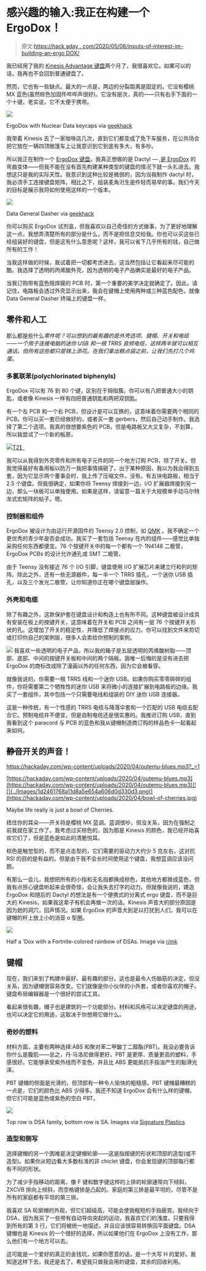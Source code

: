 # 感兴趣的输入:我正在构建一个 ErgoDox！

> 原文:[https://hack aday . com/2020/05/06/inputs-of-interest-im-building-an-ergo DOX/](https://hackaday.com/2020/05/06/inputs-of-interest-im-building-an-ergodox/)

我已经用了我的 [Kinesis Advantage 键盘](https://hackaday.com/2020/03/03/inputs-of-interest-my-first-aggressively-ergonomic-keyboard/)两个月了，我很喜欢它。如果可以的话，我再也不会回到普通键盘了。

然而，它也有一些缺点。最大的一点是，两边的分裂距离是固定的。它没有樱桃 MX 蓝色(虽然棕色加固件哔哔声很好)。它没有层次，真的——只有右手下面的一个十键。老实说，它不太便于携带。

[![](../Images/abe8406d1af11d2592513a2d9bc65ad1.png)](https://hackaday.com/wp-content/uploads/2020/04/nuclear-ergodox.png)

ErgoDox with Nuclear Data keycaps via [geekhack](https://geekhack.org/index.php?topic=42772.300)

我带着 Kinesis 去了一家咖啡店几次，直到它们都变成了免下车服务，在公共场合把它放在一辆四顶敞篷车上让我意识到它到底有多大，有多吵。

所以我正在制作一个 [ErgoDox 键盘](https://www.ergodox.io/)。我真正想做的是 Dactyl — [,是 ErgoDox](https://github.com/adereth/dactyl-keyboard) 的弯曲变体——但我不能在没有首先构建某种类型的键盘的情况下就一头扎进去。我想这只是我的实际天性。我意识到这种比较是微弱的，因为当我制作 dactyl 时，我必须手工连接键盘矩阵。相比之下，组装麦角洐生是件轻而易举的事。我们今天的目标是展示我将如何使用这样的一个版本。

[![](../Images/4b9f77da9ad99775d9da0a214cd1f136.png)](https://hackaday.com/wp-content/uploads/2020/03/data-general-dasher.png)

Data General Dasher via [geekhack](https://geekhack.org/index.php?topic=98573.0)

你可以购买 ErgoDox 试剂盒，但我喜欢以自己奇怪的方式做事，为了更好地理解这一点，我想弄清楚所有的部分是什么，而不是把信息交给我。你也可以买这些已经组装好的键盘，但是这有什么意思呢？这样，我可以省下几乎所有的钱，自己做所有的工作！

当我这样做的时候，我试着把一切都考虑进去，这当然包括让它看起来尽可能的酷。我选择了透明的丙烯酸外壳，因为透明的电子产品确实是最好的电子产品。

当我订购带有蓝色阻焊膜的 PCB 时，第一个重要的美学决定就确定了。因此，请记住，电路板会透过外壳显示出来，我会在键帽上使用两种或三种蓝色配色，就像 Data General Dasher 终端上的键盘一样。

## 零件和人工

那么都是些什么*零件呢？可以想到的最有趣的是外壳选项、键帽、开关和电缆——一个用于连接电脑的迷你 USB 和一根 TRRS 音频电缆，这样两半就可以相互通话。但所有这些都只是锦上添花。在我们拿出糕点袋之前，让我们先打几个鸡蛋。*

### 多氯联苯(polychlorinated biphenyls)

ErgoDox 可以有 76 到 80 个键，区别在于拇指簇。你可以有八把普通大小的钥匙，或者像 Kinesis 一样有四把普通钥匙和两把双钥匙。

有一个左 PCB 和一个右 PCB，但设计是可以互换的，这意味着你需要两个相同的 PCB。你可以买一套已经做好的，或者买一套 gerbers，然后自己动手制作。我选择了第二个选项。我真的很想要紫色的 PCB，但是电路板又大又复杂，不划算，所以我尝试了一个新的板房。

[![](../Images/9044976e3926d4b76dec8d414685270b.png)T2】](https://hackaday.com/wp-content/uploads/2020/04/ED-PCBs.png)

我可以从我得到外壳零件和所有电子元件的同一个地方订购 PCB，除了开关。但我觉得最好有备用板以防万一我把事情搞砸了。出于某种原因，我以为我会得到五套，因为它显示两个董事会时，我上传了压缩文件。没有。有五块电路板，相当于 2.5 个键盘。但我很确定，如果你将 Teensy 焊接到一边，I/O 扩展器焊接到另一边，那么一块板可以单独使用。如果是这样，请留意一篇关于大规模单手动马尔特龙式宏矩阵的帖子。嗯。

### 控制器和组件

ErgoDox 被设计为由运行开源固件的 Teensy 2.0 控制，如 [QMK](https://docs.qmk.fm/#/) 。我不确定一个更优秀的青少年是否会成功。我买了一套包括 Teensy 在内的组件——感觉比单独采购任何东西都便宜。76 个按键开关中的每一个都有一个 1N4148 二极管，ErgoDox PCBs 的设计允许通孔或 SMT 二极管。

由于 Teensy 没有接近 76 个 I/O 引脚，键盘使用 I/O 扩展芯片来建立行和列的矩阵。除此之外，还有一些无源器件，每一半一个 TRRS 插孔，一个迷你 USB 插孔，以及三个发光二极管，让你知道你正在哪个键盘层操作。

### 外壳和电缆

除了有趣之外，这款保护套在键盘设计和构造上也有所不同。这种键盘被设计成具有安装在板上的按键开关，这意味着在开关和 PCB 之间有一层 76 个按键开关形状的孔。这增加了开关的稳定性，并降低了焊接点的应力。你可以找到文件来剪切或打印你自己的案例层，很多人会卖给你预制的案例。

[![](../Images/ff29cc77c5e0eaa7bf88833aebf698c2.png)](https://hackaday.com/wp-content/uploads/2020/04/TRRS-kit.png) 我喜欢一些透明的电子产品，所以我的箱子是五层透明的丙烯酸树脂——顶部、底部、中间的按键开关板和中间的两个隔板。我唯一后悔的是没有进去把 ErgoDox 的商标改成除了漫画以外的任何东西，因为它会被看穿。

就像我说的，你需要一根 TRRS 线和一个迷你 USB。如果你购买零零碎碎的组件，你将需要第二个牺牲性的迷你 USB 来将微小的连接扩展到电路板的边缘。我买了一套组件，其中包括一个只需要电线和组装的 DIY 迷你 USB 连接器。

这是一种传统，有一个性感的 TRRS 电缆与降落伞套和一个匹配的 USB 电缆去配合它。预制电缆并不便宜，但是自制电缆还是很实惠的。我推迟订购 USB，直到我看到这个 paracord 与 PCB 的蓝色和我从键帽制造商订购的样品色卡一起看起来如何。

## ~~静音~~开关的声音！

<https://hackaday.com/wp-content/uploads/2020/04/outemu-blues.mp3?_=1>

[https://hackaday.com/wp-content/uploads/2020/04/outemu-blues.mp3](https://hackaday.com/wp-content/uploads/2020/04/outemu-blues.mp3)[![](../Images/1d2461768a11d8a5e654a606d0d330d3.png)](https://hackaday.com/wp-content/uploads/2020/04/bowl-of-cherries.jpg)

Maybe life really is just a bowl of Cherries.

捂住你的耳朵——开关将是樱桃 MX 蓝调。蓝调很吵，但没关系，因为在强制之前我就在家工作了。我考虑过买棕色的，因为那是 Kinesis 的颜色，我已经开始喜欢它们了，但是蓝色是如此的清脆悦耳。

棕色是触觉型的，而不是点击型的，它们需要的驱动力大约少 5 克左右，这对抗 RSI 的目的是有益的。但是由于我不会长时间使用这个键盘，我想蓝调应该没问题。

有那么一会儿，我想把所有的小指和无名指都换成棕色，其他地方都换成蓝色，但我有点担心键盘听起来会很奇怪，会让我失去打字的动力。但就像我说的，建造 ErgoDox 和随后的 Dactyl 的想法是有一个便携式的分离式 ergo 键盘，而不是巨大的 Kinesis，如果我这辈子有机会再做一次的话。Kinesis 声音大的部分原因是因为她的洞穴，回声情况。如果 ErgoDox 的声音大到足以打扰到人们，我可以在键帽的杆上放上小的消音 o 型圈。

[![](../Images/3dead0efdc34bfdc626e787b310d9e1c.png)](https://hackaday.com/wp-content/uploads/2020/04/DSA-ED-half.png)

Half a ‘Dox with a Fortnite-colored rainbow of DSAs. Image via [r/mk](https://www.reddit.com/r/MechanicalKeyboards/comments/609ml8/couldnt_find_the_cable_i_want_so_i_made_my_own/)

## 键帽

现在，我们来到了构建中最好、最有趣的部分。这也是最令人伤脑筋的决定，但没关系，因为键帽很容易改变。它们就像是你小伙伴的小外套，或者你喜欢的帽子。键盘布局编辑器是一个很好的尝试工具。

看起来很有趣，帽子也是建筑的一个功能部分。材料和风格可以决定键盘的用途，也可以决定它的用途，这取决于你想用它做什么。

### 奇妙的塑料

材料方面，主要有两种选择:ABS 和聚对苯二甲酸丁二醇酯(PBT)。我没必要告诉你什么是腹肌——总之，丹·马洛尼做得更好。PBT 是更厚、质量更高的塑料，手感很好。它能够承受紫外线而不变色，并且比 ABS 更能抵抗手指油产生的黏滑光泽。

PBT 键帽的侧面是光滑的，但顶部有一种令人愉快的粗糙感。PBT 键帽最糟糕的一点是，它们的颜色比 ABS 少得多。我还不知道 ErgoDox 会有什么样的键帽，但它们可能是蓝色或紫色的空白 PBT。

[![](../Images/4811206ad94a14feacdbf29d4607fa67.png)](https://hackaday.com/wp-content/uploads/2020/04/keycap-profiles.png)

Top row is DSA family, bottom row is SA. Images via [Signature Plastics](https://pimpmykeyboard.com/key-cap-family-specs/)

### 造型和侧写

选择键帽的另一个困难是决定键帽轮廓——这是指按键的形状和顶部的造型(或不造型)。如果你从短边看大多数标准的非 chiclet 键盘，你会发现键的顶部每行都有不同的形状。

为了减少手指移动的距离，像 F 键和数字键这样的上排的轮廓通常向下倾斜，ZXCVB 排向上倾斜，而空格键排是凸起的。家庭的第三排是最平坦的，尽管不是所有的家庭都有平坦的第三排。

我喜欢 SA 轮廓帽的外观，但它们超级高，可能会使我粗短的手指疲劳。我倾向于 DSA，因为我买了一些带有自动导向突起的运动，我喜欢它们的浅度。只要我得到所有的第 3 行，它们将被统一地描述，并且应该很容易转换回平面键盘。DSA 键帽也是 Kinesis 的一个很好的选择，所以如果他们在 ErgoDox 上没有工作，那么他们有一个地方可以去。

这可能是一个爱好的真正的金钱坑，如果你愿意的话，是一个大写 H 的爱好。我知道这样下去，我还是去了。希望我只做我会用的键盘，其余的回收利用。